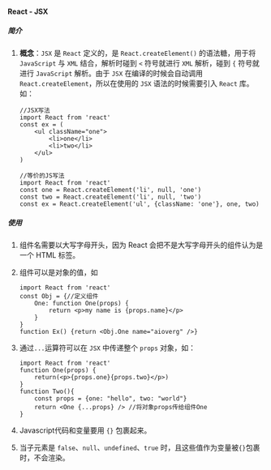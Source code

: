 #### React - JSX

##### 简介

1. **概念**：`JSX` 是 `React` 定义的，是 `React.createElement()` 的语法糖，用于将 `JavaScript` 与 `XML` 结合，解析时碰到 `<` 符号就进行 `XML` 解析，碰到 `{` 符号就进行 `JavaScript` 解析。由于 `JSX` 在编译的时候会自动调用`React.createElement`，所以在使用的 `JSX` 语法的时候需要引入 `React` 库。如：

   ```react
   //JSX写法
   import React from 'react'
   const ex = (
       <ul className="one">
           <li>one</li>
           <li>two</li>
       </ul>
   )
   
   //等价的JS写法
   import React from 'react'
   const one = React.createElement('li', null, 'one')
   const two = React.createElement('li', null, 'two')
   const ex = React.createElement('ul', {className: 'one'}, one, two)
   ```

##### 使用

1. 组件名需要以大写字母开头，因为 React 会把不是大写字母开头的组件认为是一个 HTML 标签。

2. 组件可以是对象的值，如

   ```react
   import React from 'react'
   const Obj = {//定义组件
       One: function One(props) {
           return <p>my name is {props.name}</p>
       }
   }
   function Ex() {return <Obj.One name="aioverg" />}
   ```

3. 通过`...`运算符可以在 `JSX` 中传递整个 `props` 对象，如：

   ```react
   import React from 'react'
   function One(props) {
       return(<p>{props.one}{props.two}</p>)
   }
   function Two(){
       const props = {one: "hello", two: "world"}
       return <One {...props} /> //将对象props传给组件One
   }
   ```

4. Javascript代码和变量要用 `{}` 包裹起来。

5. 当子元素是 `false`、`null`、`undefined`、`true` 时，且这些值作为变量被`{}`包裹时，不会渲染。